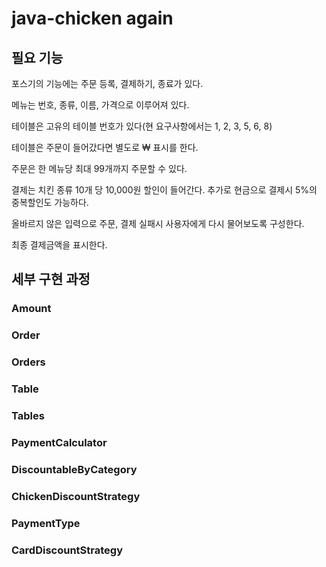 # java-chicken again

## 필요 기능

포스기의 기능에는 주문 등록, 결제하기, 종료가 있다.

메뉴는 번호, 종류, 이름, 가격으로 이루어져 있다.

테이블은 고유의 테이블 번호가 있다(현 요구사항에서는 1, 2, 3, 5, 6, 8)

테이블은 주문이 들어갔다면 별도로 ₩ 표시를 한다.

주문은 한 메뉴당 최대 99개까지 주문할 수 있다.

결제는 치킨 종류 10개 당 10,000원 할인이 들어간다.
추가로 현금으로 결제시 5%의 중복할인도 가능하다. 

올바르지 않은 입력으로 주문, 결제 실패시 사용자에게 다시 물어보도록 구성한다.

최종 결제금액을 표시한다.

## 세부 구현 과정

### Amount


### Order


### Orders


### Table


### Tables


### PaymentCalculator


### DiscountableByCategory    


### ChickenDiscountStrategy 
 

### PaymentType
  

### CardDiscountStrategy  
   
